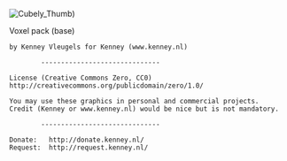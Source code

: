 ![Cubely_Thumb](https://media.githubusercontent.com/media/nginetechnologies/pack-cubely.nplugin/main/Assets/Thumbnail/Cubely_Thumb.png))

Voxel pack (base)

	by Kenney Vleugels for Kenney (www.kenney.nl)

			------------------------------

	License (Creative Commons Zero, CC0)
	http://creativecommons.org/publicdomain/zero/1.0/

	You may use these graphics in personal and commercial projects.
	Credit (Kenney or www.kenney.nl) would be nice but is not mandatory.

			------------------------------

	Donate:   http://donate.kenney.nl/
	Request:  http://request.kenney.nl/

